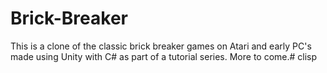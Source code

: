# Brick-Breaker

This is a clone of the classic brick breaker games on Atari and early PC's made using Unity with C# as part of a tutorial series.  More to come.# clisp
